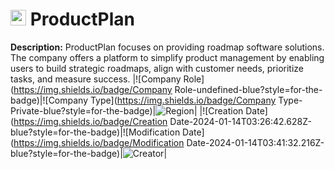 
# <img src="https://www.productplan.com/uploads/PP-favicon.png" alt="ProductPlan Logo" height="25px" title="ProductPlan" /> ProductPlan

**Description:** ProductPlan focuses on providing roadmap software solutions. The company offers a platform to simplify product management by enabling users to build strategic roadmaps, align with customer needs, prioritize tasks, and measure success.
|![Company Role](https://img.shields.io/badge/Company Role-undefined-blue?style=for-the-badge)|![Company Type](https://img.shields.io/badge/Company Type-Private-blue?style=for-the-badge)|![Region](https://img.shields.io/badge/Region-AMER-blue?style=for-the-badge)|
|![Creation Date](https://img.shields.io/badge/Creation Date-2024-01-14T03:26:42.628Z-blue?style=for-the-badge)|![Modification Date](https://img.shields.io/badge/Modification Date-2024-01-14T03:41:32.216Z-blue?style=for-the-badge)|![Creator](https://img.shields.io/badge/Creator-jgoodie-blue?style=for-the-badge)|
